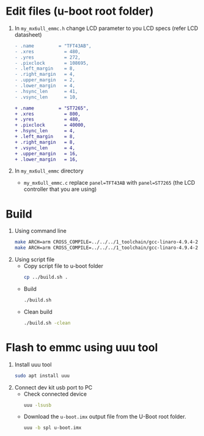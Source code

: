 # Edit files (u-boot root folder)
1. In `my_mx6ull_emmc.h` change LCD parameter to you LCD specs (refer LCD datasheet)
    ```diff
    - .name			= "TFT43AB",
    - .xres           = 480,
    - .yres           = 272,
    - .pixclock       = 108695,
    - .left_margin    = 8,
    - .right_margin   = 4,
    - .upper_margin   = 2,
    - .lower_margin   = 4,
    - .hsync_len      = 41,
    - .vsync_len      = 10,

    + .name			= "ST7265",
    + .xres           = 800,
    + .yres           = 480,
    + .pixclock       = 40000,
    + .hsync_len      = 4,
    + .left_margin    = 8,
    + .right_margin   = 8,
    + .vsync_len      = 4,
    + .upper_margin   = 16,
    + .lower_margin   = 16,
    ```

2. In `my_mx6ull_emmc` directory
    - `my_mx6ull_emmc.c`
    replace `panel=TFT43AB` with `panel=ST7265` (the LCD controller that you are using)

# Build
1. Using command line
    ```bash
    make ARCH=arm CROSS_COMPILE=../../../1_toolchain/gcc-linaro-4.9.4-2017.01-x86_64_arm-linux-gnueabihf/bin/arm-linux-gnueabihf- my_mx6ull_emmc_defconfig
    make ARCH=arm CROSS_COMPILE=../../../1_toolchain/gcc-linaro-4.9.4-2017.01-x86_64_arm-linux-gnueabihf/bin/arm-linux-gnueabihf- -j12
    ```
2. Using script file
    - Copy script file to u-boot folder
        ```bash
        cp ../build.sh .
        ```
    - Build
        ```bash
        ./build.sh
        ```
    - Clean build
        ```bash
        ./build.sh -clean
        ```
# Flash to emmc using uuu tool
1. Install uuu tool
    ```bash
    sudo apt install uuu
    ```
2. Connect dev kit usb port to PC
    - Check connected device
        ```bash
        uuu -lsusb
        ```
    - Download the `u-boot.imx` output file from the U-Boot root folder.
        ```bash
        uuu -b spl u-boot.imx
        ```